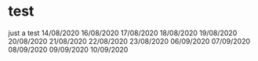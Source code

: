 # test
just a test
14/08/2020
16/08/2020
17/08/2020
18/08/2020
19/08/2020
20/08/2020
21/08/2020
22/08/2020
23/08/2020
06/09/2020
07/09/2020
08/09/2020
09/09/2020
10/09/2020
